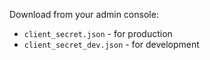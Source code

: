 Download from your admin console:
* `client_secret.json` - for production
* `client_secret_dev.json` - for development
